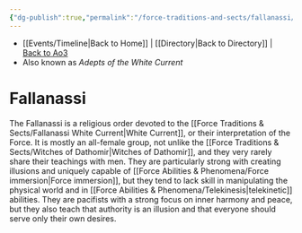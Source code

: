 ```yaml
---
{"dg-publish":true,"permalink":"/force-traditions-and-sects/fallanassi/","tags":["faction"],"noteIcon":"saber1"}
---
```


- [[Events/Timeline\|Back to Home]] | [[Directory\|Back to Directory]] | [Back to Ao3](https://archiveofourown.org/works/19334440/chapters/45992584)
- Also known as *Adepts of the White Current*
# Fallanassi

The Fallanassi is a religious order devoted to the [[Force Traditions & Sects/Fallanassi White Current\|White Current]], or their interpretation of the Force. It is mostly an all-female group, not unlike the [[Force Traditions & Sects/Witches of Dathomir\|Witches of Dathomir]], and they very rarely share their teachings with men. They are particularly strong with creating illusions and uniquely capable of [[Force Abilities & Phenomena/Force immersion\|Force immersion]], but they tend to lack skill in manipulating the physical world and in [[Force Abilities & Phenomena/Telekinesis\|telekinetic]] abilities. They are pacifists with a strong focus on inner harmony and peace, but they also teach that authority is an illusion and that everyone should serve only their own desires. 


